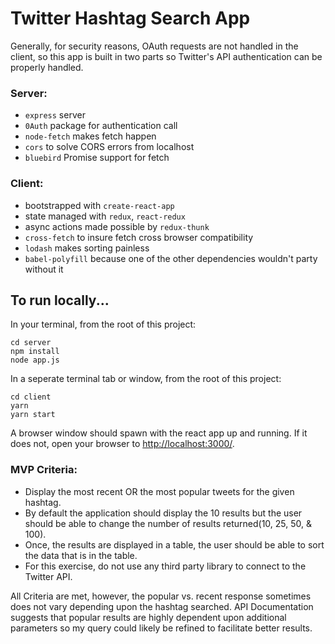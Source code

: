 # Twitter Hashtag Search App

Generally, for security reasons, OAuth requests are not handled in the client, so this app is built in two parts so Twitter's API authentication can be properly handled.

### Server:
* `express` server
* `0Auth` package for authentication call
* `node-fetch` makes fetch happen
* `cors` to solve CORS errors from localhost
* `bluebird` Promise support for fetch


### Client:
* bootstrapped with `create-react-app`
* state managed with `redux`, `react-redux`
* async actions made possible by `redux-thunk`
* `cross-fetch` to insure fetch cross browser compatibility
* `lodash` makes sorting painless
* `babel-polyfill` because one of the other dependencies wouldn't party without it


## To run locally...

In your terminal, from the root of this project:

```
cd server
npm install
node app.js
```

In a seperate terminal tab or window, from the root of this project:

```
cd client
yarn
yarn start
```

A browser window should spawn with the react app up and running. If it does not, open your browser to [http://localhost:3000/](http://localhost:3000/).


### MVP Criteria:
* Display the most recent OR the most popular tweets for the given hashtag.
* By default the application should display the 10 results but the user should be able to change the number of results returned(10, 25, 50, & 100).
* Once, the results are displayed in a table, the user should be able to sort the data that is in the table.
* For this exercise, do not use any third party library to connect to the Twitter API.

All Criteria are met, however, the popular vs. recent response sometimes does not vary depending upon the hashtag searched. API Documentation suggests that popular results are highly dependent upon additional parameters so my query could likely be refined to facilitate better results.
